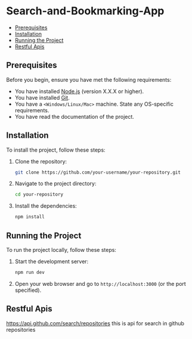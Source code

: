 # Search-and-Bookmarking-App
- [Prerequisites](#prerequisites)
- [Installation](#installation)
- [Running the Project](#running-the-project)
- [Restful Apis](#restful-apis)

## Prerequisites

Before you begin, ensure you have met the following requirements:

- You have installed [Node.js](https://nodejs.org/en/) (version X.X.X or higher).
- You have installed [Git](https://git-scm.com/).
- You have a `<Windows/Linux/Mac>` machine. State any OS-specific requirements.
- You have read the documentation of the project.

## Installation

To install the project, follow these steps:

1. Clone the repository:
    ```bash
    git clone https://github.com/your-username/your-repository.git
    ```
2. Navigate to the project directory:
    ```bash
    cd your-repository
    ```
3. Install the dependencies:
    ```bash
    npm install
    ```

## Running the Project

To run the project locally, follow these steps:

1. Start the development server:
    ```bash
    npm run dev
    ```
2. Open your web browser and go to `http://localhost:3000` (or the port specified).

## Restful Apis
https://api.github.com/search/repositories 
this is api for search in github repositories 



